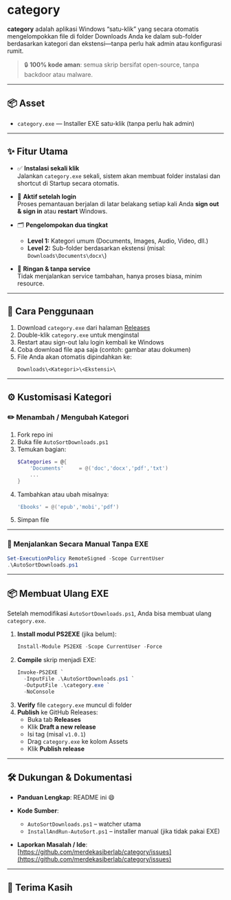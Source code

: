 # category

**category** adalah aplikasi Windows “satu-klik” yang secara otomatis mengelompokkan file di folder Downloads Anda ke dalam sub-folder berdasarkan kategori dan ekstensi—tanpa perlu hak admin atau konfigurasi rumit.

> 🔒 **100% kode aman**: semua skrip bersifat open-source, tanpa backdoor atau malware.

---

## 📦 Asset

- `category.exe` — Installer EXE satu-klik (tanpa perlu hak admin)

---

## ✨ Fitur Utama

- ✅ **Instalasi sekali klik**  
  Jalankan `category.exe` sekali, sistem akan membuat folder instalasi dan shortcut di Startup secara otomatis.

- 🔁 **Aktif setelah login**  
  Proses pemantauan berjalan di latar belakang setiap kali Anda **sign out & sign in** atau **restart** Windows.

- 🗂️ **Pengelompokan dua tingkat**  
  - **Level 1:** Kategori umum (Documents, Images, Audio, Video, dll.)  
  - **Level 2:** Sub-folder berdasarkan ekstensi (misal: `Downloads\Documents\docx\`)

- 🧠 **Ringan & tanpa service**  
  Tidak menjalankan service tambahan, hanya proses biasa, minim resource.

---

## 🚀 Cara Penggunaan

1. Download `category.exe` dari halaman [Releases](../../releases)  
2. Double-klik `category.exe` untuk menginstal  
3. Restart atau sign-out lalu login kembali ke Windows  
4. Coba download file apa saja (contoh: gambar atau dokumen)  
5. File Anda akan otomatis dipindahkan ke:  
   ```
   Downloads\<Kategori>\<Ekstensi>\
   ```

---

## ⚙️ Kustomisasi Kategori

### ✏️ Menambah / Mengubah Kategori

1. Fork repo ini  
2. Buka file `AutoSortDownloads.ps1`  
3. Temukan bagian:
   ```powershell
   $Categories = @{
       'Documents'     = @('doc','docx','pdf','txt')
       ...
   }
   ```
4. Tambahkan atau ubah misalnya:
   ```powershell
   'Ebooks' = @('epub','mobi','pdf')
   ```
5. Simpan file

---

### 🧪 Menjalankan Secara Manual Tanpa EXE

```powershell
Set-ExecutionPolicy RemoteSigned -Scope CurrentUser
.\AutoSortDownloads.ps1
```

---

## 📦 Membuat Ulang EXE

Setelah memodifikasi `AutoSortDownloads.ps1`, Anda bisa membuat ulang `category.exe`.

1. **Install modul PS2EXE** (jika belum):
   ```powershell
   Install-Module PS2EXE -Scope CurrentUser -Force
   ```
2. **Compile** skrip menjadi EXE:
   ```powershell
   Invoke-PS2EXE `
     -InputFile .\AutoSortDownloads.ps1 `
     -OutputFile .\category.exe `
     -NoConsole
   ```
3. **Verify** file `category.exe` muncul di folder  
4. **Publish** ke GitHub Releases:
   - Buka tab **Releases**  
   - Klik **Draft a new release**  
   - Isi tag (misal `v1.0.1`)  
   - Drag `category.exe` ke kolom Assets  
   - Klik **Publish release**

---

## 🛠️ Dukungan & Dokumentasi

- **Panduan Lengkap**: README ini 😄  
- **Kode Sumber**:
  - `AutoSortDownloads.ps1` – watcher utama  
  - `InstallAndRun-AutoSort.ps1` – installer manual (jika tidak pakai EXE)

- **Laporkan Masalah / Ide**:  
  [https://github.com/merdekasiberlab/category/issues](https://github.com/merdekasiberlab/category/issues)

---

## 🤝 Terima Kasih
